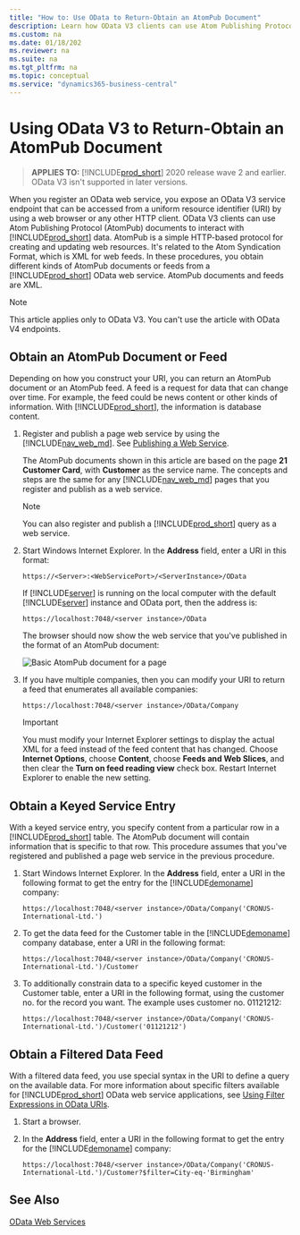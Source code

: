 ```yaml
---
title: "How to: Use OData to Return-Obtain an AtomPub Document"
description: Learn how OData V3 clients can use Atom Publishing Protocol documents to interact with Business Central data
ms.custom: na
ms.date: 01/18/202
ms.reviewer: na
ms.suite: na
ms.tgt_pltfrm: na
ms.topic: conceptual
ms.service: "dynamics365-business-central"
---
```


# Using OData V3 to Return-Obtain an AtomPub Document

> **APPLIES TO:** [!INCLUDE[prod_short](../developer/includes/prod_short.md)] 2020 release wave 2 and earlier. OData V3 isn't supported in later versions.

When you register an OData web service, you expose an OData V3 service endpoint that can be accessed from a uniform resource identifier \(URI\) by using a web browser or any other HTTP client. OData V3 clients can use Atom Publishing Protocol \(AtomPub\) documents to interact with [!INCLUDE[prod_short](../developer/includes/prod_short.md)] data. AtomPub is a simple HTTP-based protocol for creating and updating web resources. It's related to the Atom Syndication Format, which is XML for web feeds. In these procedures, you obtain different kinds of AtomPub documents or feeds from a [!INCLUDE[prod_short](../developer/includes/prod_short.md)] OData web service. AtomPub documents and feeds are XML.  
  
> [!NOTE]  
> This article applies only to OData V3. You can't use the article with OData V4 endpoints.  

## Obtain an AtomPub Document or Feed

Depending on how you construct your URI, you can return an AtomPub document or an AtomPub feed. A feed is a request for data that can change over time. For example, the feed could be news content or other kinds of information. With [!INCLUDE[prod_short](../developer/includes/prod_short.md)], the information is database content.  

1. Register and publish a page web service by using the [!INCLUDE[nav_web_md](../developer/includes/nav_web_md.md)]. See [Publishing a Web Service](publish-web-service.md).

    The AtomPub documents shown in this article are based on the page **21 Customer Card**, with **Customer** as the service name. The concepts and steps are the same for any [!INCLUDE[nav_web_md](../developer/includes/nav_web_md.md)] pages that you register and publish as a web service.  
  
    > [!NOTE]  
    >  You can also register and publish a [!INCLUDE[prod_short](../developer/includes/prod_short.md)] query as a web service.  
  
2. Start Windows Internet Explorer. In the **Address** field, enter a URI in this format:  
  
    ```http
    https://<Server>:<WebServicePort>/<ServerInstance>/OData  
    ```  
  
    If [!INCLUDE[server](../developer/includes/server.md)] is running on the local computer with the default [!INCLUDE[server](../developer/includes/server.md)] instance and OData port, then the address is:  
  
    ```http  
    https://localhost:7048/<server instance>/OData  
    ```  
  
    The browser should now show the web service that you've published in the format of an AtomPub document:  
  
    ![Basic AtomPub document for a page](../developer/media/BasAtomPub.JPG "BasAtomPub")  
  
3. If you have multiple companies, then you can modify your URI to return a feed that enumerates all available companies:  
  
    ```http  
    https://localhost:7048/<server instance>/OData/Company  
    ```  
  
    > [!IMPORTANT]  
    >  You must modify your Internet Explorer settings to display the actual XML for a feed instead of the feed content that has changed. Choose **Internet Options**, choose **Content**, choose **Feeds and Web Slices**, and then clear the **Turn on feed reading view** check box. Restart Internet Explorer to enable the new setting.  
  
## Obtain a Keyed Service Entry

With a keyed service entry, you specify content from a particular row in a [!INCLUDE[prod_short](../developer/includes/prod_short.md)] table. The AtomPub document will contain information that is specific to that row. This procedure assumes that you've registered and published a page web service in the previous procedure.  
  
1. Start Windows Internet Explorer. In the **Address** field, enter a URI in the following format to get the entry for the [!INCLUDE[demoname](../developer/includes/demoname_md.md)] company:  
  
    ```http  
    https://localhost:7048/<server instance>/OData/Company('CRONUS-International-Ltd.')  
    ```  
  
2. To get the data feed for the Customer table in the [!INCLUDE[demoname](../developer/includes/demoname_md.md)] company database, enter a URI in the following format:  
  
    ```http  
    https://localhost:7048/<server instance>/OData/Company('CRONUS-International-Ltd.')/Customer  
    ```  
  
3. To additionally constrain data to a specific keyed customer in the Customer table, enter a URI in the following format, using the customer no. for the record you want. The example uses customer no. 01121212:  
  
    ```http  
    https://localhost:7048/<server instance>/OData/Company('CRONUS-International-Ltd.')/Customer('01121212')  
    ```  
  
## Obtain a Filtered Data Feed

With a filtered data feed, you use special syntax in the URI to define a query on the available data. For more information about specific filters available for [!INCLUDE[prod_short](../developer/includes/prod_short.md)] OData web service applications, see [Using Filter Expressions in OData URIs](Use-Filter-Expressions-in-OData-URIs.md).  
  
1. Start a browser.
2. In the **Address** field, enter a URI in the following format to get the entry for the [!INCLUDE[demoname](../developer/includes/demoname_md.md)] company:  
  
    ```http  
    https://localhost:7048/<server instance>/OData/Company('CRONUS-International-Ltd.')/Customer?$filter=City-eq-'Birmingham'  
    ```  
  
## See Also  
 [OData Web Services](OData-Web-Services.md)
